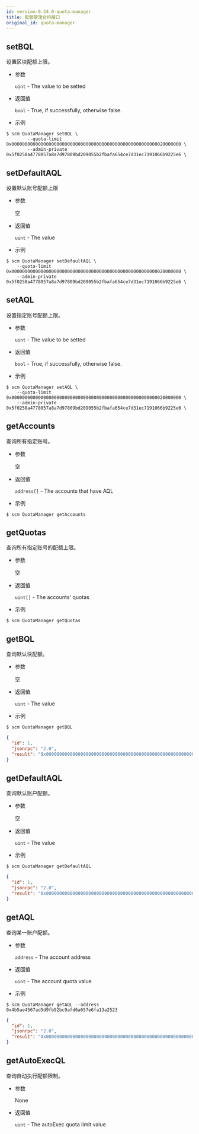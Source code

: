 ```yaml
---
id: version-0.24.0-quota-manager
title: 配额管理合约接口
original_id: quota-manager
---
```


## setBQL

设置区块配额上限。

* 参数
    
    `uint` - The value to be setted

* 返回值
    
    `bool` - True, if successfully, otherwise false.

* 示例

```shell
$ scm QuotaManager setBQL \
        --quota-limit 0x0000000000000000000000000000000000000000000000000000000020000000 \
        --admin-private 0x5f0258a4778057a8a7d97809bd209055b2fbafa654ce7d31ec7191066b9225e6 \
```

## setDefaultAQL

设置默认账号配额上限

* 参数
    
    空

* 返回值
    
    `uint` - The value

* 示例

```shell
$ scm QuotaManager setDefaultAQL \
    --quota-limit 0x0000000000000000000000000000000000000000000000000000000020000000 \
    --admin-private 0x5f0258a4778057a8a7d97809bd209055b2fbafa654ce7d31ec7191066b9225e6 \
```

## setAQL

设置指定账号配额上限。

* 参数
    
    `uint` - The value to be setted

* 返回值
    
    `bool` - True, if successfully, otherwise false.

* 示例

```shell
$ scm QuotaManager setAQL \
    --quota-limit 0x0000000000000000000000000000000000000000000000000000000020000000 \
    --admin-private 0x5f0258a4778057a8a7d97809bd209055b2fbafa654ce7d31ec7191066b9225e6 \
```

## getAccounts

查询所有指定账号。

* 参数
    
    空

* 返回值
    
    `address[]` - The accounts that have AQL

* 示例

```shell
$ scm QuotaManager getAccounts
```

## getQuotas

查询所有指定账号的配额上限。

* 参数
    
    空

* 返回值
    
    `uint[]` - The accounts' quotas

* 示例

```shell
$ scm QuotaManager getQuotas
```

## getBQL

查询默认块配额。

* 参数
    
    空

* 返回值
    
    `uint` - The value

* 示例

```shell
$ scm QuotaManager getBQL
```

```json
{
  "id": 1,
  "jsonrpc": "2.0",
  "result": "0x0000000000000000000000000000000000000000000000000000000040000000"
}
```

## getDefaultAQL

查询默认账户配额。

* 参数
    
    空

* 返回值
    
    `uint` - The value

* 示例

```shell
$ scm QuotaManager getDefaultAQL
```

```json
{
  "id": 1,
  "jsonrpc": "2.0",
  "result": "0x0000000000000000000000000000000000000000000000000000000010000000"
}
```

## getAQL

查询某一账户配额。

* 参数
    
    `address` - The account address

* 返回值
    
    `uint` - The account quota value

* 示例

```shell
$ scm QuotaManager getAQL --address 0x4b5ae4567ad5d9fb92bc9afd6a657e6fa13a2523
```

```json
{
  "id": 1,
  "jsonrpc": "2.0",
  "result": "0x0000000000000000000000000000000000000000000000000000000040000000"
}
```

## getAutoExecQL

查询自动执行配额限制。

* 参数
    
    None

* 返回值
    
    `uint` - The autoExec quota limit value